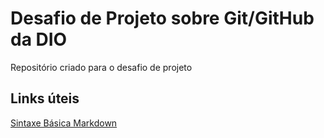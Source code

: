 # Desafio de Projeto sobre Git/GitHub da DIO
Repositório criado para o desafio de projeto

## Links úteis
[Sintaxe Básica Markdown](https://markdown.net.br/sintaxe-basica/)
